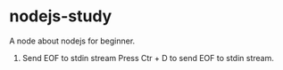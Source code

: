 # nodejs-study
A node about nodejs for beginner.

1. Send EOF to stdin stream
Press Ctr + D to send EOF to stdin stream.
